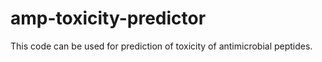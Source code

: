 # amp-toxicity-predictor
This code can be used for prediction of toxicity of antimicrobial peptides.
